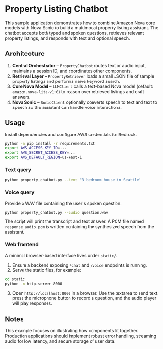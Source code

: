 # Property Listing Chatbot

This sample application demonstrates how to combine Amazon Nova core models with
Nova Sonic to build a multimodal property listing assistant. The chatbot accepts
both typed and spoken questions, retrieves relevant property listings, and
responds with text and optional speech.

## Architecture

1. **Central Orchestrator** – `PropertyChatbot` routes text or audio input,
   maintains a session ID, and coordinates other components.
2. **Retrieval Layer** – `PropertyRetriever` loads a small JSON file of sample
   property listings and performs naive keyword search.
3. **Core Nova Model** – `LLMClient` calls a text-based Nova model (default:
   `amazon.nova-lite-v1:0`) to reason over retrieved listings and craft answers.
4. **Nova Sonic** – `SonicClient` optionally converts speech to text and text to
   speech so the assistant can handle voice interactions.

## Usage

Install dependencies and configure AWS credentials for Bedrock.

```bash
python -m pip install -r requirements.txt
export AWS_ACCESS_KEY_ID=...
export AWS_SECRET_ACCESS_KEY=...
export AWS_DEFAULT_REGION=us-east-1
```

### Text query

```bash
python property_chatbot.py --text "3 bedroom house in Seattle"
```

### Voice query

Provide a WAV file containing the user's spoken question.

```bash
python property_chatbot.py --audio question.wav
```

The script will print the transcript and text answer. A PCM file named
`response_audio.pcm` is written containing the synthesized speech from the
assistant.


### Web frontend

A minimal browser-based interface lives under `static/`.

1. Ensure a backend exposing `/chat` and `/voice` endpoints is running.
2. Serve the static files, for example:

```bash
cd static
python -m http.server 8000
```

3. Open `http://localhost:8000` in a browser. Use the textarea to send text,
   press the microphone button to record a question, and the audio player will
   play responses.

## Notes

This example focuses on illustrating how components fit together. Production
applications should implement robust error handling, streaming audio for low
latency, and secure storage of user data.
